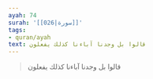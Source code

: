 ```yaml
---
ayah: 74
surah: '[[026|سورة]]'
tags:
- quran/ayah
text: قالوا بل وجدنا آباءنا كذلك يفعلون
---
```

> قالوا بل وجدنا آباءنا كذلك يفعلون

